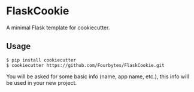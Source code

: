# FlaskCookie
A minimal Flask template for cookiecutter.

## Usage
```
$ pip install cookiecutter
$ cookiecutter https://github.com/Fourbytes/FlaskCookie.git
```

You will be asked for some basic info (name, app name, etc.), this info will be used in your new project.
